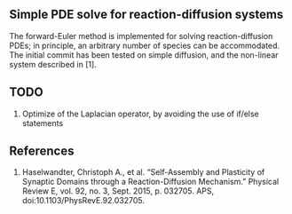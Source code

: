 ## Simple PDE solve for reaction-diffusion systems
The forward-Euler method is implemented for solving reaction-diffusion PDEs; in principle, an arbitrary number of species can be accommodated. The initial commit has been tested on simple diffusion, and the non-linear system described in [1].

## TODO
1. Optimize of the Laplacian operator, by avoiding the use of if/else statements

## References
1. Haselwandter, Christoph A., et al. “Self-Assembly and Plasticity of Synaptic Domains through a Reaction-Diffusion Mechanism.” Physical Review E, vol. 92, no. 3, Sept. 2015, p. 032705. APS, doi:10.1103/PhysRevE.92.032705.
